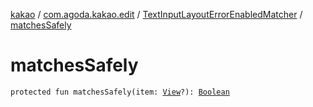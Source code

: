 [kakao](../../index.md) / [com.agoda.kakao.edit](../index.md) / [TextInputLayoutErrorEnabledMatcher](index.md) / [matchesSafely](./matches-safely.md)

# matchesSafely

`protected fun matchesSafely(item: `[`View`](https://developer.android.com/reference/android/view/View.html)`?): `[`Boolean`](https://kotlinlang.org/api/latest/jvm/stdlib/kotlin/-boolean/index.html)